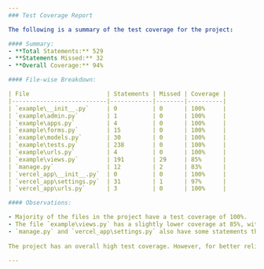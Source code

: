 ```yaml
---
### Test Coverage Report

The following is a summary of the test coverage for the project:

#### Summary:
- **Total Statements:** 529
- **Statements Missed:** 32
- **Overall Coverage:** 94%

#### File-wise Breakdown:

| File                      | Statements | Missed | Coverage |
|---------------------------|------------|--------|----------|
| `example\__init__.py`     | 0          | 0      | 100%     |
| `example\admin.py`        | 1          | 0      | 100%     |
| `example\apps.py`         | 4          | 0      | 100%     |
| `example\forms.py`        | 15         | 0      | 100%     |
| `example\models.py`       | 30         | 0      | 100%     |
| `example\tests.py`        | 238        | 0      | 100%     |
| `example\urls.py`         | 4          | 0      | 100%     |
| `example\views.py`        | 191        | 29     | 85%      |
| `manage.py`               | 12         | 2      | 83%      |
| `vercel_app\__init__.py`  | 0          | 0      | 100%     |
| `vercel_app\settings.py`  | 31         | 1      | 97%      |
| `vercel_app\urls.py`      | 3          | 0      | 100%     |

#### Observations:

- Majority of the files in the project have a test coverage of 100%.
- The file `example\views.py` has a slightly lower coverage at 85%, with 29 statements not covered by tests.
- `manage.py` and `vercel_app\settings.py` also have some statements that are missed in the tests, resulting in coverages of 83% and 97% respectively.
  
The project has an overall high test coverage. However, for better reliability, we will focus on the uncovered parts in `example\views.py`, `manage.py`, and `vercel_app\settings.py`.

---
```

